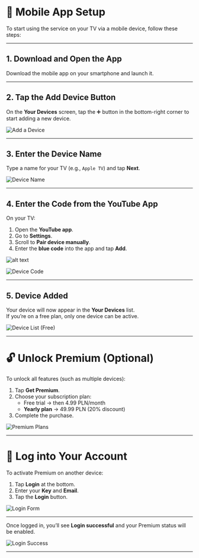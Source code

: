 # 📱 Mobile App Setup

To start using the service on your TV via a mobile device, follow these steps:

---

## 1. Download and Open the App

Download the mobile app on your smartphone and launch it.



---

## 2. Tap the Add Device Button

On the **Your Devices** screen, tap the ➕ button in the bottom-right corner to start adding a new device.

![Add a Device](IMG_1641.PNG)

---

## 3. Enter the Device Name

Type a name for your TV (e.g., `Apple TV`) and tap **Next**.

![Device Name](IMG_1642.PNG)

---

## 4. Enter the Code from the YouTube App

On your TV:

1. Open the **YouTube app**.
2. Go to **Settings**.
3. Scroll to **Pair device manually**.
4. Enter the **blue code** into the app and tap **Add**.

![alt text](image-4.png)

![Device Code](IMG_1643.PNG)

---

## 5. Device Added

Your device will now appear in the **Your Devices** list.  
If you’re on a free plan, only one device can be active.

![Device List (Free)](IMG_1644.PNG)

---

# 🔓 Unlock Premium (Optional)

To unlock all features (such as multiple devices):

1. Tap **Get Premium**.
2. Choose your subscription plan:  
   - Free trial → then 4.99 PLN/month  
   - **Yearly plan** → 49.99 PLN (20% discount)
3. Complete the purchase.

![Premium Plans](telegram-cloud-photo-size-2-5472349485922382129-y.jpg)

---

# 🔑 Log into Your Account

To activate Premium on another device:

1. Tap **Login** at the bottom.
2. Enter your **Key** and **Email**.
3. Tap the **Login** button.

![Login Form](IMG_1646.PNG)

---

Once logged in, you’ll see **Login successful** and your Premium status will be enabled.

![Login Success](IMG_1648.PNG)

---

